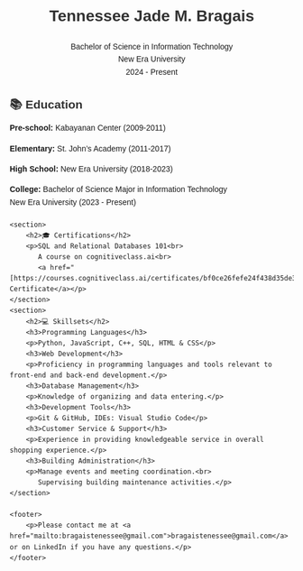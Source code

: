 <!DOCTYPE html>
<html lang="en">
<head>
    <meta charset="UTF-8">
    <meta name="viewport" content="width=device-width, initial-scale=1.0">
    <title>Tennessee Jade M. Bragais - Resume</title>
    <style>
        body {
            font-family: Arial, sans-serif;
            margin: 20px;
            line-height: 1.6;
        }
        h1, h2 {
            color: #333;
            margin-bottom: 10px;
        }
        h1 {
            text-align: center;
        }
        section {
            margin-bottom: 20px;
        }
        .contact {
            text-align: center;
            margin: 20px 0;
        }
    </style>
</head>
<body>
    <h1>Tennessee Jade M. Bragais</h1>
    <p class="contact">Bachelor of Science in Information Technology<br>
    New Era University<br>
    2024 - Present</p>
    <section>
        <h2>📚 Education</h2>
        <p><strong>Pre-school:</strong> Kabayanan Center (2009-2011)</p>
        <p><strong>Elementary:</strong> St. John’s Academy (2011-2017)</p>
        <p><strong>High School:</strong> New Era University (2018-2023)</p>
        <p><strong>College:</strong> Bachelor of Science Major in Information Technology<br>
           New Era University (2023 - Present)</p>
    </section>

    <section>
        <h2>🎓 Certifications</h2>
        <p>SQL and Relational Databases 101<br>
           A course on cognitiveclass.ai<br>
           <a href="[https://courses.cognitiveclass.ai/certificates/bf0ce26fefe24f438d35de38c997d4d9]">View Certificate</a></p>
    </section>
    <section>
        <h2>💻 Skillsets</h2>
        <h3>Programming Languages</h3>
        <p>Python, JavaScript, C++, SQL, HTML & CSS</p>
        <h3>Web Development</h3>
        <p>Proficiency in programming languages and tools relevant to front-end and back-end development.</p>
        <h3>Database Management</h3>
        <p>Knowledge of organizing and data entering.</p>
        <h3>Development Tools</h3>
        <p>Git & GitHub, IDEs: Visual Studio Code</p>
        <h3>Customer Service & Support</h3>
        <p>Experience in providing knowledgeable service in overall shopping experience.</p>
        <h3>Building Administration</h3>
        <p>Manage events and meeting coordination.<br>
           Supervising building maintenance activities.</p>
    </section>

    <footer>
        <p>Please contact me at <a href="mailto:bragaistenessee@gmail.com">bragaistenessee@gmail.com</a> or on LinkedIn if you have any questions.</p>
    </footer>
</body>
</html>
